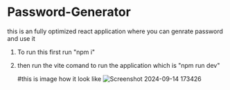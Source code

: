 # Password-Generator
this is an fully optimized react application where you can genrate password and use it 

1) To run this first run "npm i"
2) then run the vite comand to run the application which is "npm run dev"

   #this is image how it look like
   ![Screenshot 2024-09-14 173426](https://github.com/user-attachments/assets/1792d328-ea6f-4f99-905f-62a79afb0f41)
